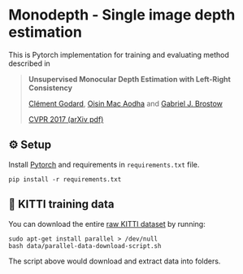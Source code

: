 ﻿# Monodepth - Single image depth estimation
This is Pytorch implementation for training and evaluating method described in

> **Unsupervised Monocular Depth Estimation with Left-Right Consistency**
>
> [Clément Godard](http://www0.cs.ucl.ac.uk/staff/C.Godard/), [Oisin Mac Aodha](http://vision.caltech.edu/~macaodha/) and [Gabriel J. Brostow](http://www0.cs.ucl.ac.uk/staff/g.brostow/)
>
> [CVPR 2017 (arXiv pdf)](https://arxiv.org/pdf/1609.03677v3)

## ⚙️ Setup
Install [Pytorch](https://pytorch.org/) and requirements in `requirements.txt` file.
```shell
pip install -r requirements.txt
```

## 💾 KITTI training data
You can download the entire [raw KITTI dataset](http://www.cvlibs.net/datasets/kitti/raw_data.php) by running:
```shell
sudo apt-get install parallel > /dev/null
bash data/parallel-data-download-script.sh
```
The script above would download and extract data into folders.
